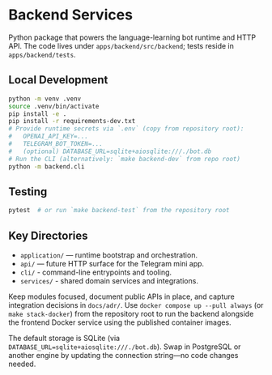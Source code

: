 # Backend Services

Python package that powers the language-learning bot runtime and HTTP API. The code lives under `apps/backend/src/backend`; tests reside in `apps/backend/tests`.

## Local Development
```bash
python -m venv .venv
source .venv/bin/activate
pip install -e .
pip install -r requirements-dev.txt
# Provide runtime secrets via `.env` (copy from repository root):
#   OPENAI_API_KEY=...
#   TELEGRAM_BOT_TOKEN=...
#   (optional) DATABASE_URL=sqlite+aiosqlite:///./bot.db
# Run the CLI (alternatively: `make backend-dev` from repo root)
python -m backend.cli
```

## Testing
```bash
pytest  # or run `make backend-test` from the repository root
```

## Key Directories
- `application/` — runtime bootstrap and orchestration.
- `api/` — future HTTP surface for the Telegram mini app.
- `cli/` - command-line entrypoints and tooling.
- `services/` - shared domain services and integrations.

Keep modules focused, document public APIs in place, and capture integration decisions in `docs/adr/`. Use `docker compose up --pull always` (or `make stack-docker`) from the repository root to run the backend alongside the frontend Docker service using the published container images.

The default storage is SQLite (via `DATABASE_URL=sqlite+aiosqlite:///./bot.db`). Swap in PostgreSQL or another engine by updating the connection string—no code changes needed.
